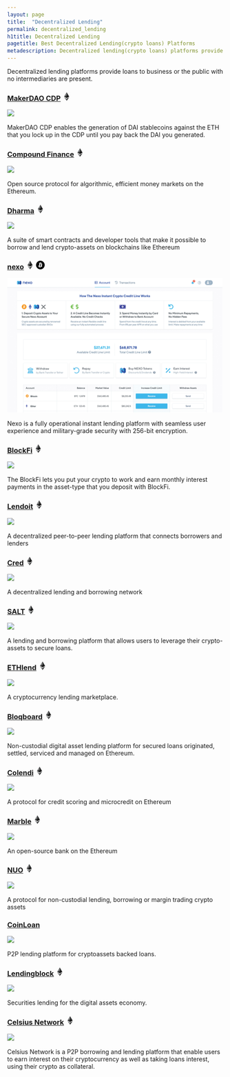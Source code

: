 ```yaml
---
layout: page
title:  "Decentralized Lending"
permalink: decentralized_lending
h1title: Decentralized Lending
pagetitle: Best Decentralized Lending(crypto loans) Platforms
metadescription: Decentralized lending(crypto loans) platforms provide loans to business or the public with no intermediaries are present.
---
```

Decentralized lending platforms provide loans to business or the public with no intermediaries are present.

### [MakerDAO CDP](https://cdp.makerdao.com/) ![](/images/ether.png)

![](//image.thum.io/get/width/500/crop/600/https://cdp.makerdao.com/)

MakerDAO CDP enables the generation of DAI stablecoins against the ETH that you lock up in the CDP until you pay back the DAI you generated.

### [Compound Finance](https://compound.finance/) ![](/images/ether.png)

![](//image.thum.io/get/width/500/crop/600/https://compound.finance/)

Open source protocol for algorithmic, efficient money markets on the Ethereum.

### [Dharma](https://dharma.io/) ![](/images/ether.png)

![](//image.thum.io/get/width/500/crop/600/https://dharma.io/)

A suite of smart contracts and developer tools that make it possible to borrow and lend crypto-assets on blockchains like Ethereum

### [nexo](https://nexo.io/) ![](/images/ether.png) ![](/images/btc.png)

![](/images/nexo.png)

Nexo is a fully operational instant lending platform with seamless user experience and military-grade security with 256-bit encryption.

### [BlockFi](https://blockfi.com/) ![](/images/ether.png)

![](//image.thum.io/get/width/500/crop/600/https://blockfi.com/)

The BlockFi lets you put your crypto to work and earn monthly interest payments in the asset-type that you deposit with BlockFi.

### [Lendoit](https://lendoit.com/) ![](/images/ether.png)

![](//image.thum.io/get/width/500/crop/600/https://lendoit.com/)

A decentralized peer-to-peer lending platform that connects borrowers and lenders

### [Cred](https://www.mycred.io/) ![](/images/ether.png)

![](//image.thum.io/get/width/500/crop/600/https://www.mycred.io/)

A decentralized lending and borrowing network

### [SALT](https://saltlending.com/) ![](/images/ether.png)

![](//image.thum.io/get/width/500/crop/600/https://saltlending.com/)

A lending and borrowing platform that allows users to leverage their crypto-assets to secure loans.

### [ETHlend](https://ethlend.io/) ![](/images/ether.png)

![](//image.thum.io/get/width/500/crop/600/https://ethlend.io/)

A cryptocurrency lending marketplace.

### [Bloqboard](https://bloqboard.com/) ![](/images/ether.png)

![](//image.thum.io/get/width/500/crop/600/https://bloqboard.com/)

Non-custodial digital asset lending platform for secured loans originated, settled, serviced and managed on Ethereum.

### [Colendi](https://www.colendi.com/) ![](/images/ether.png)

![](//image.thum.io/get/width/500/crop/600/https://www.colendi.com/)

A protocol for credit scoring and microcredit on Ethereum

### [Marble](https://marble.org/) ![](/images/ether.png)

![](//image.thum.io/get/width/500/crop/600/https://marble.org/)

An open-source bank on the Ethereum

### [NUO](https://www.nuo.network/) ![](/images/ether.png)

![](//image.thum.io/get/width/500/crop/600/https://www.nuo.network/)

A protocol for non-custodial lending, borrowing or margin trading crypto assets

### [CoinLoan](https://coinloan.io/)

![](//image.thum.io/get/width/500/crop/600/https://coinloan.io/)

P2P lending platform for cryptoassets backed loans.

### [Lendingblock](https://lendingblock.com/) ![](/images/ether.png)

![](//image.thum.io/get/width/500/crop/600/wait/10/https://lendingblock.com/)

Securities lending for the digital assets economy.

### [Celsius Network](https://celsius.network/) ![](/images/ether.png)

![](//image.thum.io/get/width/500/crop/600/wait/3/https://celsius.network/)

Celsius Network is a P2P borrowing and lending platform that enable users to earn interest on their cryptocurrency as well as taking loans interest, using their crypto as collateral.
